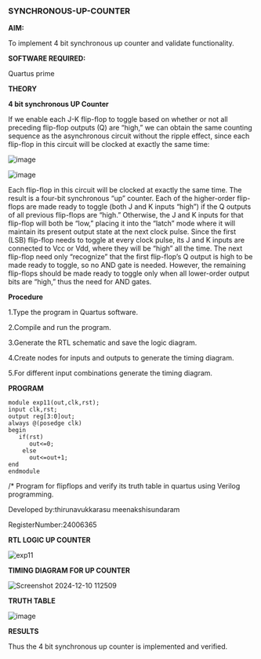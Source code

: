 ### SYNCHRONOUS-UP-COUNTER

**AIM:**

To implement 4 bit synchronous up counter and validate functionality.

**SOFTWARE REQUIRED:**

Quartus prime

**THEORY**

**4 bit synchronous UP Counter**

If we enable each J-K flip-flop to toggle based on whether or not all preceding flip-flop outputs (Q) are “high,” we can obtain the same counting sequence as the asynchronous circuit without the ripple effect, since each flip-flop in this circuit will be clocked at exactly the same time:

![image](https://github.com/naavaneetha/SYNCHRONOUS-UP-COUNTER/assets/154305477/d5db3fa0-e413-404c-b80e-b2f39d82e7e8)


![image](https://github.com/naavaneetha/SYNCHRONOUS-UP-COUNTER/assets/154305477/52cb61eb-d04b-442d-810c-31185a68410b)

Each flip-flop in this circuit will be clocked at exactly the same time.
The result is a four-bit synchronous “up” counter. Each of the higher-order flip-flops are made ready to toggle (both J and K inputs “high”) if the Q outputs of all previous flip-flops are “high.”
Otherwise, the J and K inputs for that flip-flop will both be “low,” placing it into the “latch” mode where it will maintain its present output state at the next clock pulse.
Since the first (LSB) flip-flop needs to toggle at every clock pulse, its J and K inputs are connected to Vcc or Vdd, where they will be “high” all the time.
The next flip-flop need only “recognize” that the first flip-flop’s Q output is high to be made ready to toggle, so no AND gate is needed.
However, the remaining flip-flops should be made ready to toggle only when all lower-order output bits are “high,” thus the need for AND gates.

**Procedure**

1.Type the program in Quartus software.

2.Compile and run the program.

3.Generate the RTL schematic and save the logic diagram.

4.Create nodes for inputs and outputs to generate the timing diagram.

5.For different input combinations generate the timing diagram.

**PROGRAM**

```
module exp11(out,clk,rst);
input clk,rst;
output reg[3:0]out;
always @(posedge clk)
begin
   if(rst)
	  out<=0;
	else
	  out<=out+1;
end
endmodule
```

/* Program for flipflops and verify its truth table in quartus using Verilog programming. 


Developed by:thirunavukkarasu meenakshisundaram 

RegisterNumber:24006365


**RTL LOGIC UP COUNTER**

![exp11](https://github.com/user-attachments/assets/3f177bca-14c8-4d40-bdb0-0ce06b7ccd67)


**TIMING DIAGRAM FOR UP COUNTER**

![Screenshot 2024-12-10 112509](https://github.com/user-attachments/assets/91d399ee-77d7-4f5d-8e22-32b085ddeda9)


**TRUTH TABLE**

![image](https://github.com/user-attachments/assets/2e3290fa-acab-4b45-aa6b-7a6120139ca8)


**RESULTS**

Thus the 4 bit synchronous up counter is implemented and verified.
